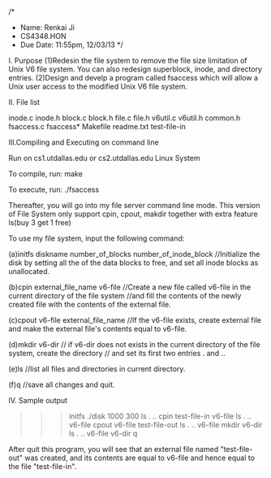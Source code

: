 /*
* Name: Renkai Ji 
* CS4348.HON
* Due Date:  11:55pm, 12/03/13
*/

I. Purpose
(1)Redesin the file system to remove the file size limitation of Unix V6 file system. You can also redesign superblock, inode, and directory entries.
(2)Design and develp a program called fsaccess which will allow a Unix user access to the modified Unix V6 file system. 


II. File list

inode.c
inode.h
block.c
block.h
file.c
file.h
v6util.c
v6util.h
common.h
fsaccess.c
fsaccess*
Makefile
readme.txt
test-file-in

III.Compiling and Executing on command line

Run on cs1.utdallas.edu or cs2.utdallas.edu Linux System

To compile, run:
make

To execute, run:
./fsaccess

Thereafter, you will go into my file server command line mode. 
This version of File System only support cpin, cpout, makdir together with extra feature ls(buy 3 get 1 free)

To use my file system, input the following command:

(a)initfs diskname number_of_blocks number_of_inode_block
//Initialize the disk by setting all the of the data blocks to free, and set all inode blocks as unallocated. 

(b)cpin external_file_name v6-file
//Create a new file called v6-file in the current directory of the file system 
//and fill the contents of the newly created file with the contents of the external file.

(c)cpout v6-file external_file_name
//If the v6-file exists, create external file and make the external file's contents equal to v6-file.

(d)mkdir v6-dir
// if v6-dir does not exists in the current directory of the file system, create the directory 
// and set its first two entries . and .. 

(e)ls
//list all files and directories in current directory.

(f)q
//save all changes and quit.

IV. Sample output

>>>initfs ./disk 1000 300
>>>ls
.       ..
>>>cpin test-file-in v6-file
>>>ls
.       ..      v6-file
>>>cpout v6-file test-file-out
>>>ls
.       ..      v6-file
>>>mkdir v6-dir
>>>ls
.       ..      v6-file v6-dir
>>>q

After quit this program, you will see that an external file named "test-file-out" was created,
and its contents are equal to v6-file and hence equal to the file "test-file-in".

